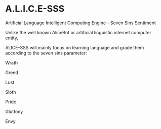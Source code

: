 # A.L.I.C.E-SSS

Artificial Language Intelligent Computing Engine - Seven Sins Sentiment

Unlike the well known AliceBot or artificial linguistic internet computer entity,

ALICE-SSS will mainly focus on learning language and grade them according to the seven sins parameter:

Wrath

Greed

Lust

Sloth

Pride

Gluttony

Envy

